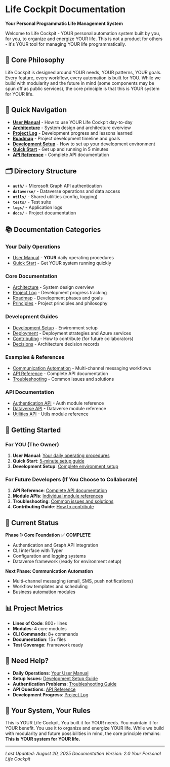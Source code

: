 # Life Cockpit Documentation

**Your Personal Programmatic Life Management System**

Welcome to Life Cockpit - YOUR personal automation system built by you, for you, to organize and energize YOUR life. This is not a product for others - it's YOUR tool for managing YOUR life programmatically.

## 🎯 Core Philosophy

Life Cockpit is designed around YOUR needs, YOUR patterns, YOUR goals. Every feature, every workflow, every automation is built for YOU. While we build with modularity and the future in mind (some components may be spun off as public services), the core principle is that this is YOUR system for YOUR life.

## 🚀 Quick Navigation

- **[User Manual](cockpit_utilization.md)** - How to use YOUR Life Cockpit day-to-day
- **[Architecture](architecture.md)** - System design and architecture overview
- **[Project Log](project_log.md)** - Development progress and lessons learned
- **[Roadmap](roadmap.md)** - Project development timeline and goals
- **[Development Setup](guides/development-setup.md)** - How to set up your development environment
- **[Quick Start](examples/quick-start.md)** - Get up and running in 5 minutes
- **[API Reference](api-reference.md)** - Complete API documentation

## 🗂️ Directory Structure

- **`auth/`** - Microsoft Graph API authentication
- **`dataverse/`** - Dataverse operations and data access
- **`utils/`** - Shared utilities (config, logging)
- **`tests/`** - Test suite
- **`logs/`** - Application logs
- **`docs/`** - Project documentation

## 📚 Documentation Categories

### **Your Daily Operations**
- [User Manual](cockpit_utilization.md) - **YOUR** daily operating procedures
- [Quick Start](examples/quick-start.md) - Get YOUR system running quickly

### **Core Documentation**
- [Architecture](architecture.md) - System design overview
- [Project Log](project_log.md) - Development progress tracking
- [Roadmap](roadmap.md) - Development phases and goals
- [Principles](principles.md) - Project principles and philosophy

### **Development Guides**
- [Development Setup](guides/development-setup.md) - Environment setup
- [Deployment](guides/deployment.md) - Deployment strategies and Azure services
- [Contributing](contributing.md) - How to contribute (for future collaborators)
- [Decisions](decisions.md) - Architecture decision records

### **Examples & References**
- [Communication Automation](examples/communication-automation.md) - Multi-channel messaging workflows
- [API Reference](api-reference.md) - Complete API documentation
- [Troubleshooting](troubleshooting.md) - Common issues and solutions

### **API Documentation**
- [Authentication API](api/auth.md) - Auth module reference
- [Dataverse API](api/dataverse.md) - Dataverse module reference
- [Utilities API](api/utils.md) - Utils module reference

## 🎯 Getting Started

### For YOU (The Owner)
1. **User Manual**: [Your daily operating procedures](cockpit_utilization.md)
2. **Quick Start**: [5-minute setup guide](examples/quick-start.md)
3. **Development Setup**: [Complete environment setup](guides/development-setup.md)

### For Future Developers (If You Choose to Collaborate)
1. **API Reference**: [Complete API documentation](api-reference.md)
2. **Module APIs**: [Individual module references](api/)
3. **Troubleshooting**: [Common issues and solutions](troubleshooting.md)
4. **Contributing Guide**: [How to contribute](contributing.md)

## 🔧 Current Status

**Phase 1: Core Foundation** ✅ **COMPLETE**
- Authentication and Graph API integration
- CLI interface with Typer
- Configuration and logging systems
- Dataverse framework (ready for environment setup)

**Next Phase: Communication Automation**
- Multi-channel messaging (email, SMS, push notifications)
- Workflow templates and scheduling
- Business automation modules

## 📊 Project Metrics

- **Lines of Code**: 800+ lines
- **Modules**: 4 core modules
- **CLI Commands**: 8+ commands
- **Documentation**: 15+ files
- **Test Coverage**: Framework ready

## 🚨 Need Help?

- **Daily Operations**: [Your User Manual](cockpit_utilization.md)
- **Setup Issues**: [Development Setup Guide](guides/development-setup.md)
- **Authentication Problems**: [Troubleshooting Guide](troubleshooting.md)
- **API Questions**: [API Reference](api-reference.md)
- **Development Progress**: [Project Log](project_log.md)

## 🎯 Your System, Your Rules

This is YOUR Life Cockpit. You built it for YOUR needs. You maintain it for YOUR benefit. You use it to organize and energize YOUR life. While we build with modularity and future possibilities in mind, the core principle remains: **This is YOUR system for YOUR life.**

---

*Last Updated: August 20, 2025*
*Documentation Version: 2.0*
*Your Personal Life Cockpit*
